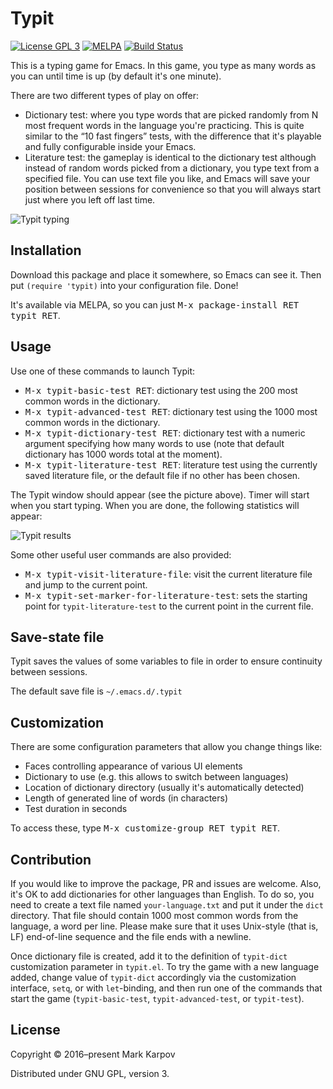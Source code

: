 # Typit

[![License GPL 3](https://img.shields.io/badge/license-GPL_3-green.svg)](http://www.gnu.org/licenses/gpl-3.0.txt)
[![MELPA](https://melpa.org/packages/typit-badge.svg)](https://melpa.org/#/typit)
[![Build Status](https://travis-ci.org/mrkkrp/typit.svg?branch=master)](https://travis-ci.org/mrkkrp/typit)

This is a typing game for Emacs. In this game, you type as many words as you can
until time is up (by default it's one minute).

There are two different types of play on offer:

* Dictionary test: where you type words that are picked randomly from N most
  frequent words in the language you're practicing. This is quite similar to the
  “10 fast fingers” tests, with the difference that it's playable and fully
  configurable inside your Emacs.
* Literature test: the gameplay is identical to the dictionary test although
  instead of random words picked from a dictionary, you type text from a
  specified file. You can use text file you like, and Emacs will save your
  position between sessions for convenience so that you will always start just
  where you left off last time.

![Typit typing](https://raw.githubusercontent.com/mrkkrp/typit/gh-pages/typit-typing.png)

## Installation

Download this package and place it somewhere, so Emacs can see it. Then put
`(require 'typit)` into your configuration file. Done!

It's available via MELPA, so you can just <kbd>M-x package-install RET typit
RET</kbd>.

## Usage

Use one of these commands to launch Typit:

* <kbd>M-x typit-basic-test RET</kbd>: dictionary test using the 200 most common
  words in the dictionary.
* <kbd>M-x typit-advanced-test RET</kbd>: dictionary test using the 1000 most
  common words in the dictionary.
* <kbd>M-x typit-dictionary-test RET</kbd>: dictionary test with a numeric
  argument specifying how many words to use (note that default dictionary has
  1000 words total at the moment).
* <kbd>M-x typit-literature-test RET</kbd>: literature test using the currently
  saved literature file, or the default file if no other has been chosen.

The Typit window should appear (see the picture above). Timer will start when
you start typing. When you are done, the following statistics will appear:

![Typit results](https://raw.githubusercontent.com/mrkkrp/typit/gh-pages/typit-results.png)

Some other useful user commands are also provided:

* <kbd>M-x typit-visit-literature-file</kbd>: visit the current literature file
  and jump to the current point.
* <kbd>M-x typit-set-marker-for-literature-test</kbd>: sets the starting point
  for `typit-literature-test` to the current point in the current file.

## Save-state file

Typit saves the values of some variables to file in order to ensure continuity
between sessions.

The default save file is `~/.emacs.d/.typit`

## Customization

There are some configuration parameters that allow you change things like:

* Faces controlling appearance of various UI elements
* Dictionary to use (e.g. this allows to switch between languages)
* Location of dictionary directory (usually it's automatically detected)
* Length of generated line of words (in characters)
* Test duration in seconds

To access these, type <kbd>M-x customize-group RET typit RET</kbd>.

## Contribution

If you would like to improve the package, PR and issues are welcome. Also,
it's OK to add dictionaries for other languages than English. To do so, you
need to create a text file named `your-language.txt` and put it under the
`dict` directory. That file should contain 1000 most common words from the
language, a word per line. Please make sure that it uses Unix-style (that
is, LF) end-of-line sequence and the file ends with a newline.

Once dictionary file is created, add it to the definition of `typit-dict`
customization parameter in `typit.el`. To try the game with a new language
added, change value of `typit-dict` accordingly via the customization
interface, `setq`, or with `let`-binding, and then run one of the commands
that start the game (`typit-basic-test`, `typit-advanced-test`, or
`typit-test`).

## License

Copyright © 2016–present Mark Karpov

Distributed under GNU GPL, version 3.

